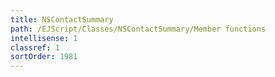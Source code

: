 ```yaml
---
title: NSContactSummary
path: /EJScript/Classes/NSContactSummary/Member functions
intellisense: 1
classref: 1
sortOrder: 1981
---
```





